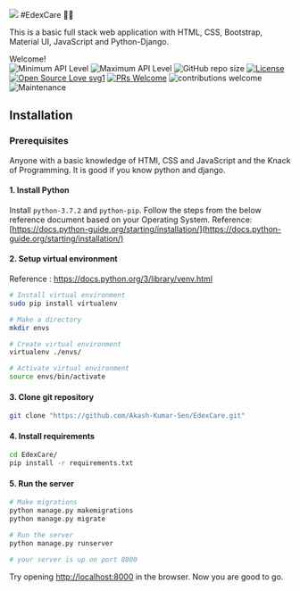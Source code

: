 ![](https://github.com/sitamadex11/CovidHelp/blob/develop/Assets/HackOctoberFestBanner.png)
#EdexCare 👩‍🎓

This is a basic full stack web application with HTML, CSS, Bootstrap, Material UI, JavaScript and Python-Django.


Welcome!
<br>
![Minimum API Level](https://img.shields.io/badge/Min%20API%20Level-23-green)
![Maximum API Level](https://img.shields.io/badge/Max%20API%20Level-30-orange)
![GitHub repo size](https://img.shields.io/github/repo-size/sitamadex11/CovidHelp)
[![License](https://img.shields.io/badge/license-MIT-%2397ca00.svg)](https://github.com/sitamadex11/CovidHelp/blob/develop/LICENSE)
[![Open Source Love svg1](https://badges.frapsoft.com/os/v1/open-source.svg?v=103)](https://github.com/ellerbrock/open-source-badges/) 
[![PRs Welcome](https://img.shields.io/badge/PRs-welcome-brightgreen.svg?style=flat-square)](http://makeapullrequest.com) 
![contributions welcome](https://img.shields.io/static/v1.svg?label=Contributions&message=Welcome&color=0059b3&style=flat-square) 
![Maintenance](https://img.shields.io/maintenance/yes/2021)

## Installation

### Prerequisites
Anyone with a basic knowledge of HTMl, CSS and JavaScript and the Knack of Programming. It is good if you know python and django.

#### 1. Install Python
Install ```python-3.7.2``` and ```python-pip```. Follow the steps from the below reference document based on your Operating System.
Reference: [https://docs.python-guide.org/starting/installation/](https://docs.python-guide.org/starting/installation/)

#### 2. Setup virtual environment
Reference : https://docs.python.org/3/library/venv.html
```bash
# Install virtual environment
sudo pip install virtualenv

# Make a directory
mkdir envs

# Create virtual environment
virtualenv ./envs/

# Activate virtual environment
source envs/bin/activate
```

#### 3. Clone git repository
```bash
git clone "https://github.com/Akash-Kumar-Sen/EdexCare.git"
```

#### 4. Install requirements
```bash
cd EdexCare/
pip install -r requirements.txt
```

#### 5. Run the server
```bash
# Make migrations
python manage.py makemigrations
python manage.py migrate

# Run the server
python manage.py runserver

# your server is up on port 8000
```
Try opening [http://localhost:8000](http://localhost:8000) in the browser.
Now you are good to go.
